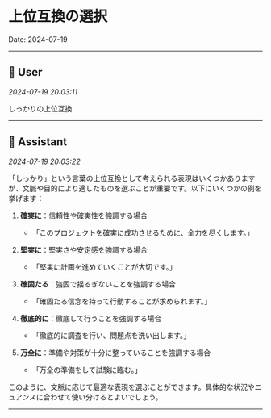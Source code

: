 # 上位互換の選択

Date: 2024-07-19

---

## 👤 User
*2024-07-19 20:03:11*

しっかりの上位互換

---

## 🤖 Assistant
*2024-07-19 20:03:22*

「しっかり」という言葉の上位互換として考えられる表現はいくつかありますが、文脈や目的により適したものを選ぶことが重要です。以下にいくつかの例を挙げます：

1. **確実に**：信頼性や確実性を強調する場合
   - 「このプロジェクトを確実に成功させるために、全力を尽くします。」

2. **堅実に**：堅実さや安定感を強調する場合
   - 「堅実に計画を進めていくことが大切です。」

3. **確固たる**：強固で揺るぎないことを強調する場合
   - 「確固たる信念を持って行動することが求められます。」

4. **徹底的に**：徹底して行うことを強調する場合
   - 「徹底的に調査を行い、問題点を洗い出します。」

5. **万全に**：準備や対策が十分に整っていることを強調する場合
   - 「万全の準備をして試験に臨む。」

このように、文脈に応じて最適な表現を選ぶことができます。具体的な状況やニュアンスに合わせて使い分けるとよいでしょう。

---
